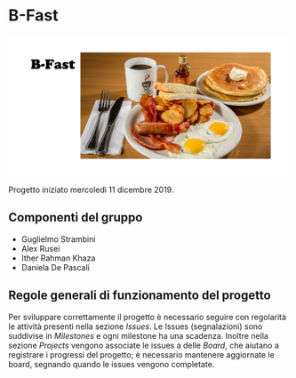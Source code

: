 # B-Fast   

![B-Fast](docs/images/b-fast.png "B-fast")

Progetto iniziato mercoledì 11 dicembre 2019.

## Componenti del gruppo

- Guglielmo Strambini
- Alex Rusei
- Ither Rahman Khaza
- Daniela De Pascali

## Regole generali di funzionamento del progetto

Per sviluppare correttamente il progetto è necessario seguire con regolarità le attività presenti nella sezione *Issues*.
Le Issues (segnalazioni) sono suddivise in *Milestones* e ogni milestone ha una scadenza.
Inoltre nella sezione *Projects* vengono associate le issues a delle *Board*, che aiutano a registrare i progressi del progetto; è necessario mantenere aggiornate le board, segnando quando le issues vengono completate.
